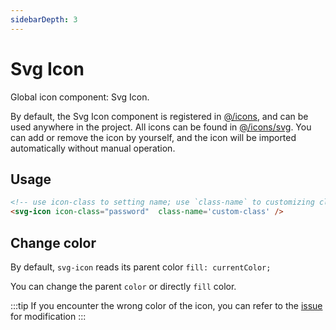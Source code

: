```yaml
---
sidebarDepth: 3
---
```


# Svg Icon

Global icon component: Svg Icon.

By default, the Svg Icon component is registered in [@/icons](https://github.com/PanJiaChen/vue-element-admin/blob/master/src/icons/index.js#L6), and can be used anywhere in the project. All icons can be found in [@/icons/svg](https://github.com/PanJiaChen/vue-element-admin/tree/master/src/icons/svg). You can add or remove the icon by yourself, and the icon will be imported automatically without manual operation.

## Usage

```html
<!-- use icon-class to setting name; use `class-name` to customizing class -->
<svg-icon icon-class="password"  class-name='custom-class' />
```

## Change color

By default, `svg-icon` reads its parent color `fill: currentColor;`

You can change the parent ` color ` or directly ` fill ` color.

:::tip
If you encounter the wrong color of the icon, you can refer to the [issue](https://github.com/PanJiaChen/vue-element-admin/issues/330) for modification
:::
